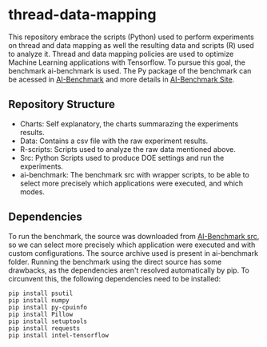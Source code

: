# thread-data-mapping
This repository embrace the scripts (Python) used to perform experiments on thread and data mapping as well the resulting data and scripts (R) used to analyze it.
Thread and data mapping policies are used to optimize Machine Learning applications with Tensorflow. To pursue this goal, the benchmark ai-benchmark is used. The Py package of the benchmark can be acessed in [AI-Benchmark](https://pypi.org/project/ai-benchmark/) and more details in [AI-Benchmark Site](http://ai-benchmark.com/).

## Repository Structure
* Charts: Self explanatory, the charts summarazing the experiments results.
* Data: Contains a csv file with the raw experiment results.
* R-scripts: Scripts used to analyze the raw data mentioned above.
* Src: Python Scripts used to produce DOE settings and run the experiments.
* ai-benchmark: The benchmark src with wrapper scripts, to be able to select more precisely which applications were executed, and which modes.

## Dependencies
To run the benchmark, the source was downloaded from  [AI-Benchmark src](https://files.pythonhosted.org/packages/99/9e/6685285db14f407d5061e6022f96400f6fe958a70ba320472178151ded4b/ai-benchmark-0.1.2.tar.gz), so we can select more precisely which application were executed and with custom configurations. The source archive used is present in ai-benchmark folder.
Running the benchmark using the direct source has some drawbacks, as the dependencies aren't resolved automatically by pip. To circunvent this, the following dependencies need to be installed:
```` 
pip install psutil 
pip install numpy
pip install py-cpuinfo
pip install Pillow
pip install setuptools
pip install requests
pip install intel-tensorflow
````

